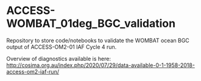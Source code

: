 # ACCESS-WOMBAT_01deg_BGC_validation

Repository to store code/notebooks to validate the WOMBAT ocean BGC output of ACCESS-OM2-01 IAF Cycle 4 run. 

Overview of diagnostics available is here: http://cosima.org.au/index.php/2020/07/29/data-available-0-1-1958-2018-access-om2-iaf-run/
